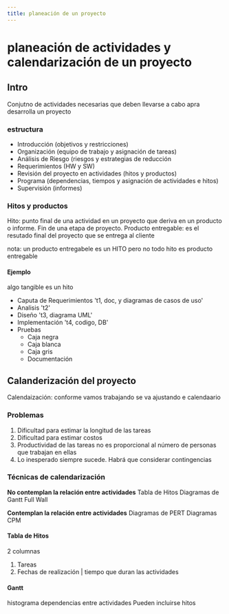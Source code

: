 ```yaml
---
title: planeación de un proyecto
---
```

# planeación de actividades y calendarización de un proyecto

## Intro

Conjutno de actividades necesarias que deben llevarse a cabo apra desarrolla un proyecto

### estructura

- Introducción (objetivos y restricciones)
- Organización (equipo de trabajo y asignación de tareas)
- Análisis de Riesgo (riesgos y estrategias de reducción
- Requerimientos (HW y SW)
- Revisión del proyecto en actividades (hitos y productos)
- Programa (dependencias, tiempos y asignación de actividades e hitos)
- Supervisión (informes)

### Hitos y productos

Hito: punto final de una actividad en un proyecto que deriva en un producto o informe. Fin de una etapa de proyecto.
Producto entregable: es el resutado final del proyecto que se entrega al cliente

nota: un producto entregabele es un HITO pero no todo hito es producto entregable

#### Ejemplo
algo tangible es un hito
- Caputa de Requerimientos 't1, doc, y diagramas de casos de uso'
- Analisis 't2'
- Diseño 't3, diagrama UML'
- Implementación 't4, codigo, DB'
- Pruebas
  - Caja negra
  - Caja blanca
  - Caja gris
  - Documentación

## Calanderización del proyecto

Calendaización: conforme vamos trabajando se va ajustando e calendaario

### Problemas

1. Dificultad para estimar la longitud de las tareas
1. Dificultad para estimar costos
1. Productividad de las tareas no es proporcional al número de personas que trabajan en ellas
1. Lo inesperado siempre sucede. Habrá que considerar contingencias

### Técnicas de calendarización

**No contemplan la relación entre actividades**
Tabla de Hitos
Diagramas de Gantt
Full Wall

**Contemplan la relación entre actividades**
Diagramas de PERT
Diagramas CPM

#### Tabla de Hitos

2 columnas
1. Tareas
2. Fechas de realización | tiempo que duran las actividades

#### Gantt

histograma
dependencias entre actividades
Pueden incluirse hitos
